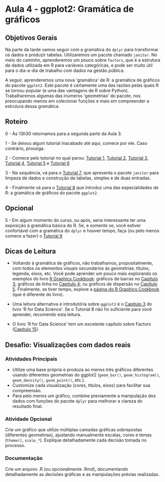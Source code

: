 #  Aula 4 - ggplot2: Gramática de gráficos

## Objetivos Gerais

Na parte da tarde vamos seguir com a gramática do `dplyr` para transformar os dados e produzir tabelas. Utilizaremos um pacote chamado `janitor`. No meio do caminho, aprenderemos um pouco sobre `factors`, que é a estrutura de dados utilizada em R para variáveis categóricas, e pode ser muito útil para o dia-a-dia de trabalho com dados na gestão pública.

A seguir, aprenderemos uma nova 'gramática' de R: a gramática de gráficos do pacote `ggplot2`. Este pacote é certamente uma das razões pelas quais R se tornou popular (e uma das vantagens de R sobre Python). Trabalharemos algumas das inúmeros 'geometrias' do pacote, nos preocupando menos em colecionar funções e mais em compreender a estrutura dessa gramática.

## Roteiro

0 - Às 13h30 retornamos para a segunda parte da Aula 3.

1 - Se deixou algum tutorial inacabado até aqui, comece por ele. Caso contrário, prossiga.

2 - Comece pelo tutorial no qual parou: [Tutorial 1](/tutorial/tutorial-01.md), [Tutorial 2](/tutorial/tutorial-02.md), [Tutorial 3](/tutorial/tutorial-03.md), [Tutorial 4](/tutorial/tutorial-04.md), [Tutorial 5](/tutorial/tutorial-05.md) e [Tutorial 6](/tutorial/tutorial-06.md)

3 - Na sequência, vá para o [Tutorial 7](/tutorial/tutorial-07.md), que apresenta o pacote `janitor` para limpeza de dados e construção de tabelas, simples e de duas entradas.

4 - Finalmente vá para o [Tutorial 8](/tutorial/tutorial-08.md) que introduz uma das especialidades de R: a gramática de gráficos do pacote `ggplot2`.

## Opcional

5 - Em algum momento do curso, ou após, seria interessante ter uma exposição à gramática básica do R. Se, e somente se, você estiver confortável com a gramática do `dplyr` e houver tempo, faça (ou pelo menos comece a fazer) o [Tutorial 9](/tutorial/tutorial-09.md)

## Dicas de Leitura

- Voltando à gramática de gráficos, não trabalhamos, propositalmente, com todos os elementos visuais secundários às geometrias: títulos, legenda, eixos, etc. Você pode aprender um pouco mais explorando os exemplos do livro [R Graphics Cookbook](https://r-graphics.org/): gráficos de barras no [Capítulo 3](https://r-graphics.org/chapter-bar-graph); gráficos de linha no [Capítulo 4](https://r-graphics.org/chapter-line-graph); ou gráficos de dispersão no [Capítulo 5](https://r-graphics.org/chapter-scatter). Finalmente, se tiver tempo, explore a [página do R Graphics Cookbook](http://www.cookbook-r.com/Graphs/) (que é diferente do livro).

- Uma leitura alternativa e introdutória sobre `ggplot2` é o [Capítulo 3](https://r4ds.had.co.nz/data-visualisation.html) do livro 'R for Data Science'. Se o Tutorial 8 não foi suficiente para você aprender, recomendo esta leitura.

- O livro 'R for Data Science' tem um excelente capítulo sobre Factors ([Capítulo 15](https://r4ds.had.co.nz/factors.html)).


## Desafio: Visualizações com dados reais


### Atividades Principais

  - Utilize uma base própria e produza ao menos três gráficos diferentes usando diferentes geometrias do ggplot2 (`geom_bar()`, `geom_histogram()`, `geom_density()`, `geom_point()`, etc.).
  -  Customize cada visualização (cores, títulos, eixos) para facilitar sua compreensão.
  -  Para pelo menos um gráfico, combine previamente a manipulação dos dados com funções do pacote `dplyr` para melhorar a clareza do resultado final.

### Atividade Opcional

Crie um gráfico que utilize múltiplas camadas gráficas sobrepostas (diferentes geometrias), ajustando manualmente escalas, cores e temas (`theme()`, `scale_*`). Explique detalhadamente cada decisão tomada no processo.


### Documentação
Crie um arquivo .R (ou opcionalmente .Rmd), documentando detalhadamente as decisões gráficas e as manipulações prévias realizadas.
